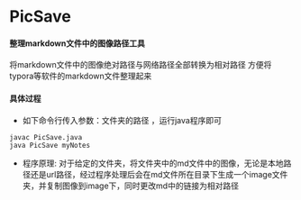 # PicSave
#### 整理markdown文件中的图像路径工具
将markdown文件中的图像绝对路径与网络路径全部转换为相对路径
方便将typora等软件的markdown文件整理起来
#### 具体过程
 * 如下命令行传入参数：文件夹的路径 ，运行java程序即可
 ```
 javac PicSave.java
 java PicSave myNotes
 ```
 * 程序原理: 对于给定的文件夹，将文件夹中的md文件中的图像，无论是本地路径还是url路径，经过程序处理后会在md文件所在目录下生成一个image文件夹，并复制图像到image下，同时更改md中的链接为相对路径
